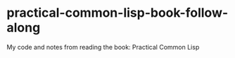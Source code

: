 # practical-common-lisp-book-follow-along
My code and notes from reading the book: Practical Common Lisp
